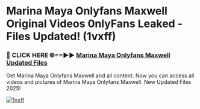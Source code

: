 # Marina Maya Onlyfans Maxwell Original Videos 0nlyFans Leaked - Files Updated! (1vxff)

<h3>🔴 CLICK HERE 🌐==►► <a href="https://tinyurl.com/brd5kh86" rel="nofollow">Marina Maya Onlyfans Maxwell Updated Files</a></h3>

Get Marina Maya Onlyfans Maxwell and all content. Now you can access all videos and pictures of Marina Maya Onlyfans Maxwell. New Updated Files 2025!

[![1vxff](https://i.imgur.com/K7sEzmb.gif)](https://tinyurl.com/brd5kh86)
